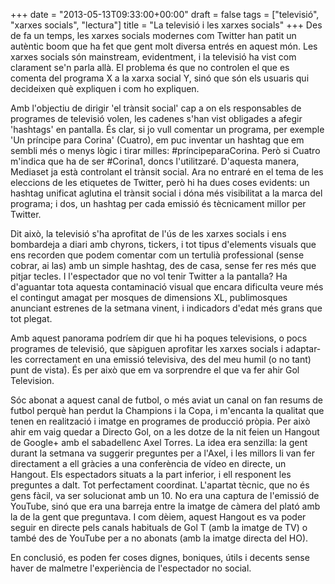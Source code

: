 +++
date = "2013-05-13T09:33:00+00:00"
draft = false
tags = ["televisió", "xarxes socials", "lectura"]
title = "La televisió i les xarxes socials"
+++
Des de fa un temps, les xarxes socials modernes com Twitter han patit un autèntic boom que ha fet que gent molt diversa entrés en aquest món. Les xarxes socials són mainstream, evidentment, i la televisió ha vist com clarament se'n parla allà. El problema és que no controlen el que es comenta del programa X a la xarxa social Y, sinó que són els usuaris qui decideixen què expliquen i com ho expliquen. 

Amb l'objectiu de dirigir 'el trànsit social' cap a on els responsables de programes de televisió volen, les cadenes s'han vist obligades a afegir 'hashtags' en pantalla. És clar, si jo vull comentar un programa, per exemple 'Un príncipe para Corina' (Cuatro), em puc inventar un hashtag que em sembli més o menys lògic i tirar milles: #príncipeparaCorina. Però si Cuatro m'indica que ha de ser #Corina1, doncs l'utilitzaré. D'aquesta manera, Mediaset ja està controlant el trànsit social. Ara no entraré en el tema de les eleccions de les etiquetes de Twitter, però hi ha dues coses evidents: un hashtag unificat aglutina el trànsit social i dóna més visibilitat a la marca del programa; i dos, un hashtag per cada emissió és tècnicament millor per Twitter.

Dit això, la televisió s'ha aprofitat de l'ús de les xarxes socials i ens bombardeja a diari amb chyrons, tickers, i tot tipus d'elements visuals que ens recorden que podem comentar com un tertulià professional (sense cobrar, ai las) amb un simple hashtag, des de casa, sense fer res més que pitjar tecles. I l'espectador que no vol tenir Twitter a la pantalla? Ha d'aguantar tota aquesta contaminació visual que encara dificulta veure més el contingut amagat per mosques de dimensions XL, publimosques anunciant estrenes de la setmana vinent, i indicadors d'edat més grans que tot plegat. 

Amb aquest panorama podríem dir que hi ha poques televisions, o pocs programes de televisió, que sàpiguen aprofitar les xarxes socials i adaptar-les correctament en una emissió televisiva, des del meu humil (o no tant) punt de vista). És per això que em va sorprendre el que va fer ahir Gol Television. 

Sóc abonat a aquest canal de futbol, o més aviat un canal on fan resums de futbol perquè han perdut la Champions i la Copa, i m'encanta la qualitat que tenen en realització i imatge en programes de producció pròpia. Per això ahir em vaig quedar a Directo Gol, on a les dotze de la nit feien un Hangout de Google+ amb el sabadellenc Axel Torres. La idea era senzilla: la gent durant la setmana va suggerir preguntes per a l'Axel, i les millors li van fer directament a ell gràcies a una conferència de vídeo en directe, un Hangout. Els espectadors situats a la part inferior, i ell responent les preguntes a dalt. Tot perfectament coordinat. L'apartat tècnic, que no és gens fàcil, va ser solucionat amb un 10. No era una captura de l'emissió de YouTube, sinó que era una barreja entre la imatge de càmera del plató amb la de la gent que preguntava. I com dèiem, aquest Hangout es va poder seguir en directe pels canals habituals de Gol T (amb la imatge de TV) o també des de YouTube per a no abonats (amb la imatge directa del HO).

En conclusió, es poden fer coses dignes, boniques, útils i decents sense haver de malmetre l'experiència de l'espectador no social.